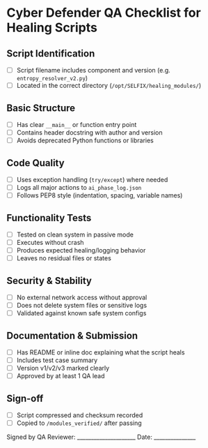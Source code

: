 # Cyber Defender QA Checklist for Healing Scripts

## Script Identification
- [ ] Script filename includes component and version (e.g. `entropy_resolver_v2.py`)
- [ ] Located in the correct directory (`/opt/SELFIX/healing_modules/`)

## Basic Structure
- [ ] Has clear `__main__` or function entry point
- [ ] Contains header docstring with author and version
- [ ] Avoids deprecated Python functions or libraries

## Code Quality
- [ ] Uses exception handling (`try/except`) where needed
- [ ] Logs all major actions to `ai_phase_log.json`
- [ ] Follows PEP8 style (indentation, spacing, variable names)

## Functionality Tests
- [ ] Tested on clean system in passive mode
- [ ] Executes without crash
- [ ] Produces expected healing/logging behavior
- [ ] Leaves no residual files or states

## Security & Stability
- [ ] No external network access without approval
- [ ] Does not delete system files or sensitive logs
- [ ] Validated against known safe system configs

## Documentation & Submission
- [ ] Has README or inline doc explaining what the script heals
- [ ] Includes test case summary
- [ ] Version v1/v2/v3 marked clearly
- [ ] Approved by at least 1 QA lead

## Sign-off
- [ ] Script compressed and checksum recorded
- [ ] Copied to `/modules_verified/` after passing

Signed by QA Reviewer: _____________________
Date: _______________
